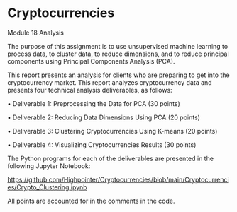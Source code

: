 # Cryptocurrencies
Module 18 Analysis

The purpose of this assignment is to use unsupervised machine learning to process data, to cluster data, to reduce dimensions, and to reduce principal components using Principal Components Analysis (PCA).

This report presents an analysis for clients who are preparing to get into the cryptocurrency market. This report analyzes cryptocurrency data and presents four technical analysis deliverables, as follows:

• Deliverable 1: Preprocessing the Data for PCA (30 points)</p>
• Deliverable 2: Reducing Data Dimensions Using PCA (20 points)</p>
• Deliverable 3: Clustering Cryptocurrencies Using K-means (20 points)</p>
• Deliverable 4: Visualizing Cryptocurrencies Results (30 points)

The Python programs for each of the deliverables are presented in the following Jupyter Notebook:

https://github.com/Highpointer/Cryptocurrencies/blob/main/Cryptocurrencies/Crypto_Clustering.ipynb

All points are accounted for in the comments in the code.
